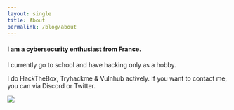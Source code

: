 ```yaml
---
layout: single
title: About
permalink: /blog/about
---
```


#### I am a cybersecurity enthusiast from France.

I currently go to school and have hacking only as a hobby.

I do HackTheBox, Tryhackme & Vulnhub actively.
If you want to contact me, you can via Discord or Twitter.

![](https://www.hackthebox.com/badge/image/377742)

<script src="https://tryhackme.com/badge/333644"></script>

